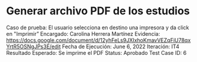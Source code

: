 # Generar archivo PDF de los estudios

Caso de prueba: El usuario selecciona en destino una impresora y da click en "Imprimir”
Encargado: Carolina Herrera Martínez
Evidencia: https://docs.google.com/document/d/12yhFeLs9JXIxhoKmavVEZqFiU78qxYrtR5OSNgJPs3E/edit
Fecha de Ejecución: June 6, 2022
Iteración: IT4
Resultado Esperado: Se imprime el PDF
Status: Aprobado
Test Case ID: 6